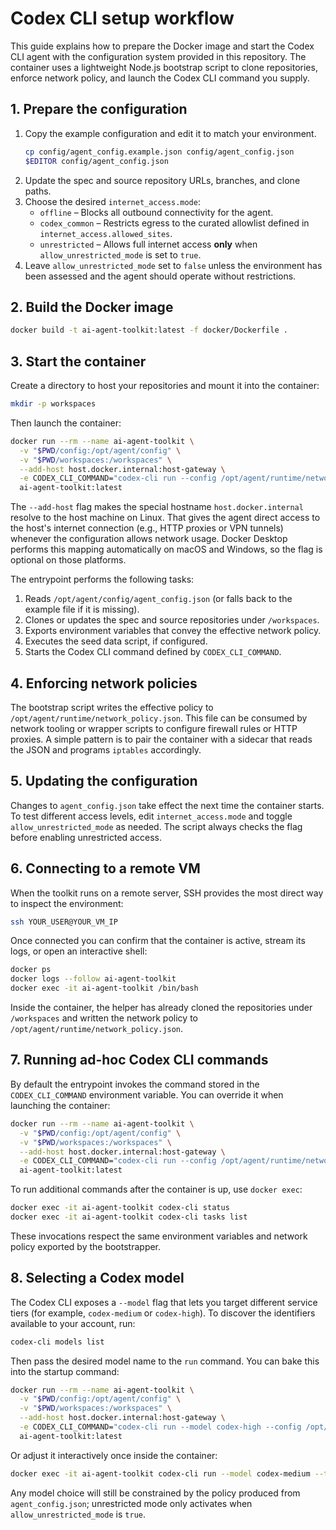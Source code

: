 # Codex CLI setup workflow

This guide explains how to prepare the Docker image and start the Codex CLI agent with the configuration system provided in this repository. The container uses a lightweight Node.js bootstrap script to clone repositories, enforce network policy, and launch the Codex CLI command you supply.

## 1. Prepare the configuration

1. Copy the example configuration and edit it to match your environment.
   ```bash
   cp config/agent_config.example.json config/agent_config.json
   $EDITOR config/agent_config.json
   ```
2. Update the spec and source repository URLs, branches, and clone paths.
3. Choose the desired `internet_access.mode`:
   * `offline` – Blocks all outbound connectivity for the agent.
   * `codex_common` – Restricts egress to the curated allowlist defined in `internet_access.allowed_sites`.
   * `unrestricted` – Allows full internet access **only** when `allow_unrestricted_mode` is set to `true`.
4. Leave `allow_unrestricted_mode` set to `false` unless the environment has been assessed and the agent should operate without restrictions.

## 2. Build the Docker image

```bash
docker build -t ai-agent-toolkit:latest -f docker/Dockerfile .
```

## 3. Start the container

Create a directory to host your repositories and mount it into the container:

```bash
mkdir -p workspaces
```

Then launch the container:

```bash
docker run --rm --name ai-agent-toolkit \
  -v "$PWD/config:/opt/agent/config" \
  -v "$PWD/workspaces:/workspaces" \
  --add-host host.docker.internal:host-gateway \
  -e CODEX_CLI_COMMAND="codex-cli run --config /opt/agent/runtime/network_policy.json" \
  ai-agent-toolkit:latest
```

The `--add-host` flag makes the special hostname
`host.docker.internal` resolve to the host machine on Linux. That gives
the agent direct access to the host's internet connection (e.g., HTTP
proxies or VPN tunnels) whenever the configuration allows network
usage. Docker Desktop performs this mapping automatically on macOS and
Windows, so the flag is optional on those platforms.

The entrypoint performs the following tasks:

1. Reads `/opt/agent/config/agent_config.json` (or falls back to the example file if it is missing).
2. Clones or updates the spec and source repositories under `/workspaces`.
3. Exports environment variables that convey the effective network policy.
4. Executes the seed data script, if configured.
5. Starts the Codex CLI command defined by `CODEX_CLI_COMMAND`.

## 4. Enforcing network policies

The bootstrap script writes the effective policy to `/opt/agent/runtime/network_policy.json`. This file can be consumed by network tooling or wrapper scripts to configure firewall rules or HTTP proxies. A simple pattern is to pair the container with a sidecar that reads the JSON and programs `iptables` accordingly.

## 5. Updating the configuration

Changes to `agent_config.json` take effect the next time the container starts. To test different access levels, edit `internet_access.mode` and toggle `allow_unrestricted_mode` as needed. The script always checks the flag before enabling unrestricted access.

## 6. Connecting to a remote VM

When the toolkit runs on a remote server, SSH provides the most direct way to inspect the environment:

```bash
ssh YOUR_USER@YOUR_VM_IP
```

Once connected you can confirm that the container is active, stream its logs, or open an interactive shell:

```bash
docker ps
docker logs --follow ai-agent-toolkit
docker exec -it ai-agent-toolkit /bin/bash
```

Inside the container, the helper has already cloned the repositories under `/workspaces` and written the network policy to `/opt/agent/runtime/network_policy.json`.

## 7. Running ad-hoc Codex CLI commands

By default the entrypoint invokes the command stored in the `CODEX_CLI_COMMAND` environment variable. You can override it when launching the container:

```bash
docker run --rm --name ai-agent-toolkit \
  -v "$PWD/config:/opt/agent/config" \
  -v "$PWD/workspaces:/workspaces" \
  --add-host host.docker.internal:host-gateway \
  -e CODEX_CLI_COMMAND="codex-cli run --config /opt/agent/runtime/network_policy.json" \
  ai-agent-toolkit:latest
```

To run additional commands after the container is up, use `docker exec`:

```bash
docker exec -it ai-agent-toolkit codex-cli status
docker exec -it ai-agent-toolkit codex-cli tasks list
```

These invocations respect the same environment variables and network policy exported by the bootstrapper.

## 8. Selecting a Codex model

The Codex CLI exposes a `--model` flag that lets you target different service tiers (for example, `codex-medium` or `codex-high`). To discover the identifiers available to your account, run:

```bash
codex-cli models list
```

Then pass the desired model name to the `run` command. You can bake this into the startup command:

```bash
docker run --rm --name ai-agent-toolkit \
  -v "$PWD/config:/opt/agent/config" \
  -v "$PWD/workspaces:/workspaces" \
  --add-host host.docker.internal:host-gateway \
  -e CODEX_CLI_COMMAND="codex-cli run --model codex-high --config /opt/agent/runtime/network_policy.json" \
  ai-agent-toolkit:latest
```

Or adjust it interactively once inside the container:

```bash
docker exec -it ai-agent-toolkit codex-cli run --model codex-medium --task-file /workspaces/specs/tickets/123.md
```

Any model choice will still be constrained by the policy produced from `agent_config.json`; unrestricted mode only activates when `allow_unrestricted_mode` is `true`.

